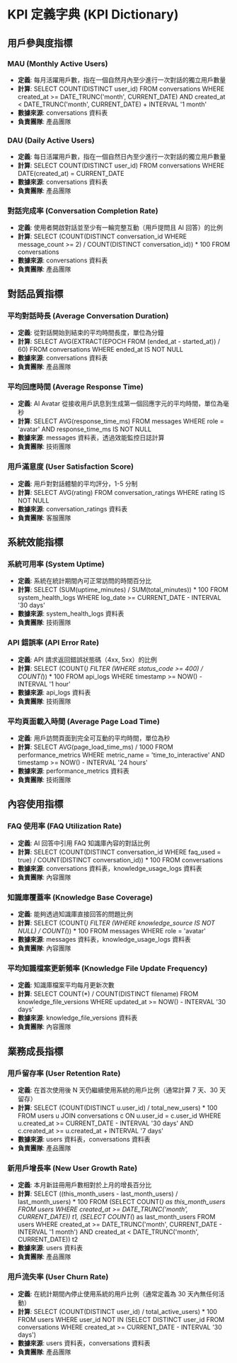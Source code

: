 # KPI 定義字典 (KPI Dictionary)

## 用戶參與度指標

### MAU (Monthly Active Users)
- **定義**: 每月活躍用戶數，指在一個自然月內至少進行一次對話的獨立用戶數量
- **計算**: SELECT COUNT(DISTINCT user_id) FROM conversations WHERE created_at >= DATE_TRUNC('month', CURRENT_DATE) AND created_at < DATE_TRUNC('month', CURRENT_DATE) + INTERVAL '1 month'
- **數據來源**: conversations 資料表
- **負責團隊**: 產品團隊

### DAU (Daily Active Users)
- **定義**: 每日活躍用戶數，指在一個自然日內至少進行一次對話的獨立用戶數量
- **計算**: SELECT COUNT(DISTINCT user_id) FROM conversations WHERE DATE(created_at) = CURRENT_DATE
- **數據來源**: conversations 資料表
- **負責團隊**: 產品團隊

### 對話完成率 (Conversation Completion Rate)
- **定義**: 使用者開啟對話並至少有一輪完整互動（用戶提問且 AI 回答）的比例
- **計算**: SELECT (COUNT(DISTINCT conversation_id WHERE message_count >= 2) / COUNT(DISTINCT conversation_id)) * 100 FROM conversations
- **數據來源**: conversations 資料表
- **負責團隊**: 產品團隊

## 對話品質指標

### 平均對話時長 (Average Conversation Duration)
- **定義**: 從對話開始到結束的平均時間長度，單位為分鐘
- **計算**: SELECT AVG(EXTRACT(EPOCH FROM (ended_at - started_at)) / 60) FROM conversations WHERE ended_at IS NOT NULL
- **數據來源**: conversations 資料表
- **負責團隊**: 產品團隊

### 平均回應時間 (Average Response Time)
- **定義**: AI Avatar 從接收用戶訊息到生成第一個回應字元的平均時間，單位為毫秒
- **計算**: SELECT AVG(response_time_ms) FROM messages WHERE role = 'avatar' AND response_time_ms IS NOT NULL
- **數據來源**: messages 資料表，透過效能監控日誌計算
- **負責團隊**: 技術團隊

### 用戶滿意度 (User Satisfaction Score)
- **定義**: 用戶對對話體驗的平均評分，1-5 分制
- **計算**: SELECT AVG(rating) FROM conversation_ratings WHERE rating IS NOT NULL
- **數據來源**: conversation_ratings 資料表
- **負責團隊**: 客服團隊

## 系統效能指標

### 系統可用率 (System Uptime)
- **定義**: 系統在統計期間內可正常訪問的時間百分比
- **計算**: SELECT (SUM(uptime_minutes) / SUM(total_minutes)) * 100 FROM system_health_logs WHERE log_date >= CURRENT_DATE - INTERVAL '30 days'
- **數據來源**: system_health_logs 資料表
- **負責團隊**: 技術團隊

### API 錯誤率 (API Error Rate)
- **定義**: API 請求返回錯誤狀態碼（4xx, 5xx）的比例
- **計算**: SELECT (COUNT(*) FILTER (WHERE status_code >= 400) / COUNT(*)) * 100 FROM api_logs WHERE timestamp >= NOW() - INTERVAL '1 hour'
- **數據來源**: api_logs 資料表
- **負責團隊**: 技術團隊

### 平均頁面載入時間 (Average Page Load Time)
- **定義**: 用戶訪問頁面到完全可互動的平均時間，單位為秒
- **計算**: SELECT AVG(page_load_time_ms) / 1000 FROM performance_metrics WHERE metric_name = 'time_to_interactive' AND timestamp >= NOW() - INTERVAL '24 hours'
- **數據來源**: performance_metrics 資料表
- **負責團隊**: 技術團隊

## 內容使用指標

### FAQ 使用率 (FAQ Utilization Rate)
- **定義**: AI 回答中引用 FAQ 知識庫內容的對話比例
- **計算**: SELECT (COUNT(DISTINCT conversation_id WHERE faq_used = true) / COUNT(DISTINCT conversation_id)) * 100 FROM conversations
- **數據來源**: conversations 資料表，knowledge_usage_logs 資料表
- **負責團隊**: 內容團隊

### 知識庫覆蓋率 (Knowledge Base Coverage)
- **定義**: 能夠透過知識庫直接回答的問題比例
- **計算**: SELECT (COUNT(*) FILTER (WHERE knowledge_source IS NOT NULL) / COUNT(*)) * 100 FROM messages WHERE role = 'avatar'
- **數據來源**: messages 資料表，knowledge_usage_logs 資料表
- **負責團隊**: 內容團隊

### 平均知識檔案更新頻率 (Knowledge File Update Frequency)
- **定義**: 知識庫檔案平均每月更新次數
- **計算**: SELECT COUNT(*) / COUNT(DISTINCT filename) FROM knowledge_file_versions WHERE updated_at >= NOW() - INTERVAL '30 days'
- **數據來源**: knowledge_file_versions 資料表
- **負責團隊**: 內容團隊

## 業務成長指標

### 用戶留存率 (User Retention Rate)
- **定義**: 在首次使用後 N 天仍繼續使用系統的用戶比例（通常計算 7 天、30 天留存）
- **計算**: SELECT (COUNT(DISTINCT u.user_id) / total_new_users) * 100 FROM users u JOIN conversations c ON u.user_id = c.user_id WHERE u.created_at >= CURRENT_DATE - INTERVAL '30 days' AND c.created_at >= u.created_at + INTERVAL '7 days'
- **數據來源**: users 資料表，conversations 資料表
- **負責團隊**: 產品團隊

### 新用戶增長率 (New User Growth Rate)
- **定義**: 本月新註冊用戶數相對於上月的增長百分比
- **計算**: SELECT ((this_month_users - last_month_users) / last_month_users) * 100 FROM (SELECT COUNT(*) as this_month_users FROM users WHERE created_at >= DATE_TRUNC('month', CURRENT_DATE)) t1, (SELECT COUNT(*) as last_month_users FROM users WHERE created_at >= DATE_TRUNC('month', CURRENT_DATE - INTERVAL '1 month') AND created_at < DATE_TRUNC('month', CURRENT_DATE)) t2
- **數據來源**: users 資料表
- **負責團隊**: 產品團隊

### 用戶流失率 (User Churn Rate)
- **定義**: 在統計期間內停止使用系統的用戶比例（通常定義為 30 天內無任何活動）
- **計算**: SELECT (COUNT(DISTINCT user_id) / total_active_users) * 100 FROM users WHERE user_id NOT IN (SELECT DISTINCT user_id FROM conversations WHERE created_at >= CURRENT_DATE - INTERVAL '30 days')
- **數據來源**: users 資料表，conversations 資料表
- **負責團隊**: 產品團隊
